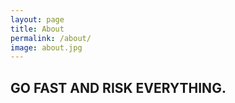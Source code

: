```yaml
---
layout: page
title: About
permalink: /about/
image: about.jpg
---
```


## GO FAST AND RISK EVERYTHING.